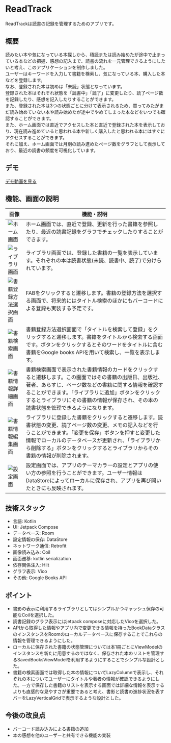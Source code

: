 # ReadTrack
ReadTrackは読書の記録を管理するためのアプリです。
## 概要
読みたい本や気になっている本探しから、積読または読み始めたが途中で止まっている本などの把握、感想の記入まで、読書の流れを一元管理できるようにしたいと考え、このアプリケーションを制作しました。  
ユーザーはキーワードを入力して書籍を検索し、気になっている本、購入した本などを登録します。  
なお、登録された本は初めは「未読」状態となっています。  
登録された本はそれぞれ状態を「読書中」「読了」に変更したり、読了ページ数を記録したり、感想を記入したりすることができます。  
また、登録された本は3つの状態ごとに分けて表示されるため、買ってみたがまだ読み始めていない本や読み始めたが途中でやめてしまった本などをいつでも確認することができます。  
また、ホーム画面では直近でアクセスした本と直近で登録された本を表示しており、現在読み進めていると思われる本や新しく購入したと思われる本にはすぐにアクセスすることができます。  
それに加え、ホーム画面では月別の読み進めたページ数をグラフとして表示しており、最近の読書の頻度を可視化しています。

## デモ
[デモ動画を見る](https://drive.google.com/file/d/1o4Ky9xYuMu5_g_crXC6ZYg51bwyaMFK0/view?usp=drive_link)

## 機能、画面の説明
| 画像 | 機能・説明 |
|------|------------|
|![ホーム画面](https://github.com/user-attachments/assets/1a357db7-ec6e-45a4-866f-4e17efc95be5)| ホーム画面では、直近で登録、更新を行った書籍を参照したり、最近の読書記録をグラフでチェックしたりすることができます。 |
|![ライブラリ画面](https://github.com/user-attachments/assets/9e8d6cc6-b25a-454a-a5cf-c068ab9d234a)|ライブラリ画面では、登録した書籍の一覧を表示しています。それぞれの本は読書状態(未読、読書中、読了)で分けられています。|
|![書籍登録方法選択画面](https://github.com/user-attachments/assets/8373a6cc-59f8-4a67-a88b-c15e90c29a3e)|FABをクリックすると遷移します。書籍の登録方法を選択する画面で、将来的にはタイトル検索のほかにもバーコードによる登録も実装する予定です。|
|![書籍検索画面](https://github.com/user-attachments/assets/297b4f36-b974-41dc-8ff5-e12a9913b1c0)|書籍登録方法選択画面で「タイトルを検索して登録」をクリックすると遷移します。書籍をタイトルから検索する画面です。ボタンをクリックするとそのワードをタイトルに含む書籍をGoogle books APIを用いて検索し、一覧を表示します。|
|![書籍情報詳細画面](https://github.com/user-attachments/assets/64bd0da8-0fea-43c1-aff3-49bb9858f24a)|書籍検索画面で表示された書籍情報のカードをクリックすると遷移します。この画面ではその書籍の出版日、出版社、著者、あらすじ、ページ数などの書籍に関する情報を確認することができます。「ライブラリに追加」ボタンをクリックするとライブラリにその書籍の情報が保存され、その本の読書状態を管理できるようになります。|
|![書籍情報編集画面](https://github.com/user-attachments/assets/2c5bb79a-33e6-4a1e-9c01-b8615f9f33c5)|ライブラリに登録した書籍をクリックすると遷移します。読書状態の変更、読了ページ数の変更、メモの記入などを行うことができます。「変更を保存」ボタンを押すと変更した情報でローカルのデータベースが更新され、「ライブラリから削除する」ボタンをクリックするとライブラリからその書籍の情報が削除されます。|
|![設定画面](https://github.com/user-attachments/assets/1b1a16db-7aa5-4a5c-bd45-86d64084c25c)|設定画面では、アプリのテーマカラーの設定とアプリの使い方の参照を行うことができます。ユーザー情報はDataStoreによってローカルに保存され、アプリを再び開いたときにも反映されます。|
  
## 技術スタック
- 言語: Kotlin
- UI: Jetpack Compose
- データベース: Room
- 設定情報の保存: DataStore
- ネットワーク通信: Retrofit
- 画像読み込み: Coil
- 画面遷移: kotlin serialization
- 依存関係注入: Hilt
- グラフ表示: Vico
- その他: Google Books API
  
## ポイント
- 書影の表示に利用するライブラリとしてはシンプルかつキャッシュ保存の可能なCoilを選択した。
- 読書記録のグラフ表示にはjetpack composeに対応したVicoを選択した。
- APIから取得した情報やアプリ内で変更できる情報を持ったBookDataクラスのインスタンスをRoomのローカルデータベースに保存することでこれらの情報を管理できるようにした。
- ローカルに保存された書籍の状態管理については本1冊ごとにViewModelのインスタンスを新たに用意するのではなく、保存された本のリストを管理するSavedBooksViewModelを利用するようにすることでシンプルな設計とした。
- 書籍の検索画面では取得した本の情報についてLazyColumnで表示し、それぞれの本についてユーザーにタイトルや著者の情報が確認できるようにした。一方で保存した書籍のリストを表示する画面では詳細な情報を表示するよりも直感的な見やすさが重要であると考え、書影と読書の進捗状況を表すバーをLazyVerticalGridで表示するような設計とした。
  
## 今後の改良点
- バーコード読み込みによる書籍の追加
- 本の感想を他のユーザーと共有できる機能の実装
